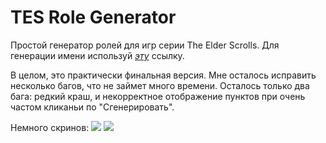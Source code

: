 # TES Role Generator
Простой генератор ролей для игр серии The Elder Scrolls.
Для генерации имени используй [*эту*](http://eso.tamriel.org) ссылку.

В целом, это практически финальная версия. Мне осталось исправить несколько багов, что не займет много времени. Осталось только два бага: редкий краш, и некорректное отображение пунктов при очень частом кликаньи по "Сгенерировать".

Немного скринов:
![](.../res/screen1en.png)
![](.../res/screen1ru.png)
